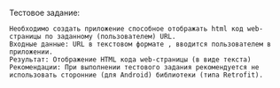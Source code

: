Тестовое задание:

    Необходимо создать приложение способное отображать html код web-страницы по заданному (пользователем) URL.
    Входные данные: URL в текстовом формате , вводится пользователем в приложении.
    Результат: Отображение HTML кода web-страницы (в виде текста)
    Рекомендации: При выполнении тестового задания рекомендуется не использовать сторонние (для Android) библиотеки (типа Retrofit).
